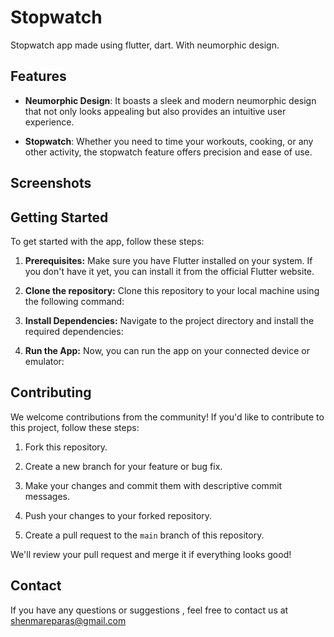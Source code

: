 # Stopwatch

Stopwatch app made using flutter, dart. With neumorphic design.

## Features

- **Neumorphic Design**: It boasts a sleek and modern neumorphic design that not only looks appealing but also provides an intuitive user experience.

- **Stopwatch**: Whether you need to time your workouts, cooking, or any other activity, the stopwatch feature offers precision and ease of use.

## Screenshots

## Getting Started

To get started with the app, follow these steps:

1. **Prerequisites:** Make sure you have Flutter installed on your system. If you don't have it yet, you can install it from the official Flutter website.

2. **Clone the repository:** Clone this repository to your local machine using the following command:

3. **Install Dependencies:** Navigate to the project directory and install the required dependencies:

4. **Run the App:** Now, you can run the app on your connected device or emulator:

## Contributing

We welcome contributions from the community! If you'd like to contribute to this project, follow these steps:

1. Fork this repository.

2. Create a new branch for your feature or bug fix.

3. Make your changes and commit them with descriptive commit messages.

4. Push your changes to your forked repository.

5. Create a pull request to the `main` branch of this repository.

We'll review your pull request and merge it if everything looks good!

## Contact

If you have any questions or suggestions , feel free to contact us at shenmareparas@gmail.com
